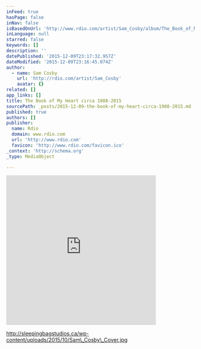 ```yaml
---
inFeed: true
hasPage: false
inNav: false
isBasedOnUrl: 'http://www.rdio.com/artist/Sam_Cosby/album/The_Book_of_My_Heart_circa_1988-2015/'
inLanguage: null
starred: false
keywords: []
description: ''
datePublished: '2015-12-09T23:17:32.957Z'
dateModified: '2015-12-09T23:16:45.074Z'
author:
  - name: Sam Cosby
    url: 'http://rdio.com/artist/Sam_Cosby'
    avatar: {}
related: []
app_links: []
title: The Book of My Heart circa 1988-2015
sourcePath: _posts/2015-12-09-the-book-of-my-heart-circa-1988-2015.md
published: true
authors: []
publisher:
  name: Rdio
  domain: www.rdio.com
  url: 'http://www.rdio.com'
  favicon: 'http://www.rdio.com/favicon.ico'
_context: 'http://schema.org'
_type: MediaObject

---
```

<iframe src="http://cdn.embedly.com/widgets/media.html?src=https%3A%2F%2Frd.io%2Fi%2FQj4dN6U%2F%2F%3Fsource%3Doembed&amp;url=http%3A%2F%2Fwww.rdio.com%2Fartist%2FSam_Cosby%2Falbum%2FThe_Book_of_My_Heart_circa_1988-2015%2F&amp;image=http%3A%2F%2Frdio3img-a.akamaihd.net%2Falbum%2F6%2Fe%2F8%2F00000000005f68e6%2F1%2Fsquare-400.jpg&amp;key=b7d04c9b404c499eba89ee7072e1c4f7&amp;type=text%2Fhtml&amp;schema=rdio" width="400" height="400" scrolling="no" frameborder="0" allowfullscreen="allowfullscreen" style=""></iframe>

http://sleepingbagstudios.ca/wp-content/uploads/2015/10/Sam\_Cosby\_Cover.jpg